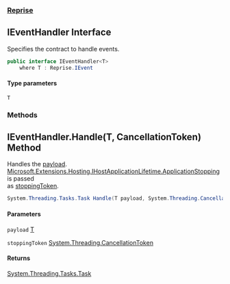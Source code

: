 ### [Reprise](Reprise.md 'Reprise')

## IEventHandler<T> Interface

Specifies the contract to handle events.

```csharp
public interface IEventHandler<T>
    where T : Reprise.IEvent
```
#### Type parameters

<a name='Reprise.IEventHandler_T_.T'></a>

`T`
### Methods

<a name='Reprise.IEventHandler_T_.Handle(T,System.Threading.CancellationToken)'></a>

## IEventHandler<T>.Handle(T, CancellationToken) Method

Handles the [payload](Reprise.IEventHandler_T_.md#Reprise.IEventHandler_T_.Handle(T,System.Threading.CancellationToken).payload 'Reprise.IEventHandler<T>.Handle(T, System.Threading.CancellationToken).payload'). [Microsoft.Extensions.Hosting.IHostApplicationLifetime.ApplicationStopping](https://docs.microsoft.com/en-us/dotnet/api/Microsoft.Extensions.Hosting.IHostApplicationLifetime.ApplicationStopping 'Microsoft.Extensions.Hosting.IHostApplicationLifetime.ApplicationStopping') is passed   
as [stoppingToken](Reprise.IEventHandler_T_.md#Reprise.IEventHandler_T_.Handle(T,System.Threading.CancellationToken).stoppingToken 'Reprise.IEventHandler<T>.Handle(T, System.Threading.CancellationToken).stoppingToken').

```csharp
System.Threading.Tasks.Task Handle(T payload, System.Threading.CancellationToken stoppingToken);
```
#### Parameters

<a name='Reprise.IEventHandler_T_.Handle(T,System.Threading.CancellationToken).payload'></a>

`payload` [T](Reprise.IEventHandler_T_.md#Reprise.IEventHandler_T_.T 'Reprise.IEventHandler<T>.T')

<a name='Reprise.IEventHandler_T_.Handle(T,System.Threading.CancellationToken).stoppingToken'></a>

`stoppingToken` [System.Threading.CancellationToken](https://docs.microsoft.com/en-us/dotnet/api/System.Threading.CancellationToken 'System.Threading.CancellationToken')

#### Returns
[System.Threading.Tasks.Task](https://docs.microsoft.com/en-us/dotnet/api/System.Threading.Tasks.Task 'System.Threading.Tasks.Task')